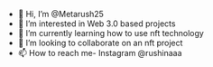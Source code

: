 - 👋 Hi, I’m @Metarush25
- 👀 I’m interested in Web 3.0 based projects
- 🌱 I’m currently learning how to use nft technology
- 💞️ I’m looking to collaborate on an nft project
- 📫 How to reach me- Instagram @rushinaaa 

<!---
Metarush25/Metarush25 is a ✨ special ✨ repository because its `README.md` (this file) appears on your GitHub profile.
You can click the Preview link to take a look at your changes.
--->
